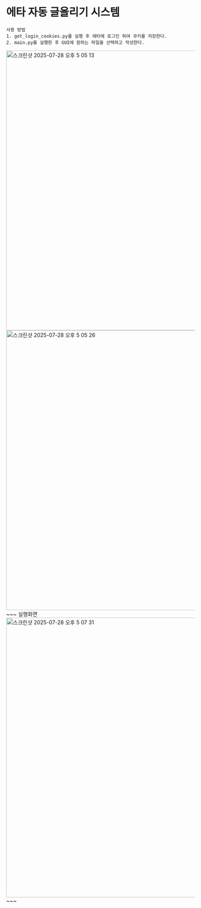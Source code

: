 # 에타 자동 글올리기 시스템
~~~
사용 방법
1. get_login_cookies.py를 실행 후 에타에 로그인 하여 쿠키를 저장한다.
2. main.py를 실행한 후 GUI에 원하는 파일을 선택하고 작성한다.
~~~
<img width="618" height="746" alt="스크린샷 2025-07-28 오후 5 05 13" src="https://github.com/user-attachments/assets/328aea7f-edb2-48de-9dc8-2c4efbb7e1f0" />
<img width="618" height="746" alt="스크린샷 2025-07-28 오후 5 05 26" src="https://github.com/user-attachments/assets/15989f2f-f8fd-4cb2-ae16-8c284702773b" />
~~~
실행화면<img width="618" height="746" alt="스크린샷 2025-07-28 오후 5 07 31" src="https://github.com/user-attachments/assets/29c30ea8-318d-47bc-bed8-80adfc3665ab" />
~~~
